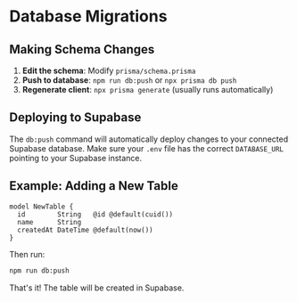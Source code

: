 # Database Migrations

## Making Schema Changes

1. **Edit the schema**: Modify `prisma/schema.prisma`
2. **Push to database**: `npm run db:push` or `npx prisma db push`
3. **Regenerate client**: `npx prisma generate` (usually runs automatically)

## Deploying to Supabase

The `db:push` command will automatically deploy changes to your connected Supabase database. Make sure your `.env` file has the correct `DATABASE_URL` pointing to your Supabase instance.

## Example: Adding a New Table

```prisma
model NewTable {
  id        String   @id @default(cuid())
  name      String
  createdAt DateTime @default(now())
}
```

Then run:
```bash
npm run db:push
```

That's it! The table will be created in Supabase.